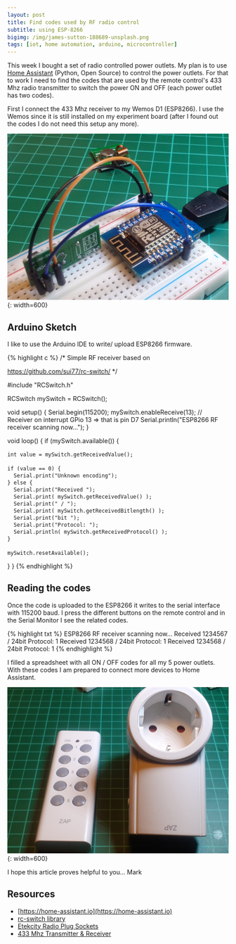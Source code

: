 ```yaml
---
layout: post
title: Find codes used by RF radio control
subtitle: using ESP-8266
bigimg: /img/james-sutton-188689-unsplash.png
tags: [iot, home automation, arduino, microcontroller]
---
```


This week I bought a set of radio controlled power outlets. My plan is to use [Home Assistant](https://home-assistant.io) (Python, Open Source) to control the power outlets. For that to work I need to find the codes that are used by the remote control's 433 Mhz radio transmitter to switch the power ON and OFF (each power outlet has two codes).

First I connect the 433 Mhz receiver to my Wemos D1 (ESP8266). I use the Wemos since it is still installed on my experiment board (after I found out the codes I do not need this setup any more).

![RF receiver connected to Wemos D1](/media/wemos_rf_receiver/wemos_rf_receiver.png){: width=600}


## Arduino Sketch

I like to use the Arduino IDE to write/ upload ESP8266 firmware.

{% highlight c %}
/*
  Simple RF receiver based on
  
  https://github.com/sui77/rc-switch/
*/

#include "RCSwitch.h"

RCSwitch mySwitch = RCSwitch();

void setup() {
  Serial.begin(115200);
  mySwitch.enableReceive(13);  // Receiver on interrupt GPio 13 => that is pin D7 
  Serial.println("ESP8266 RF receiver scanning now...");
}

void loop() {
  if (mySwitch.available()) {
    
    int value = mySwitch.getReceivedValue();
    
    if (value == 0) {
      Serial.print("Unknown encoding");
    } else {
      Serial.print("Received ");
      Serial.print( mySwitch.getReceivedValue() );
      Serial.print(" / ");
      Serial.print( mySwitch.getReceivedBitlength() );
      Serial.print("bit ");
      Serial.print("Protocol: ");
      Serial.println( mySwitch.getReceivedProtocol() );
    }

    mySwitch.resetAvailable();
  }
}
{% endhighlight %}


## Reading the codes

Once the code is uploaded to the ESP8266 it writes to the serial interface with 115200 baud. I press the different buttons on the remote control and in the Serial Monitor I see the related codes.

{% highlight txt %}
ESP8266 RF receiver scanning now...
Received 1234567 / 24bit Protocol: 1
Received 1234568 / 24bit Protocol: 1
Received 1234568 / 24bit Protocol: 1
{% endhighlight %}


I filled a spreadsheet with all ON / OFF codes for all my 5 power outlets. With these codes I am prepared to connect more devices to Home Assistant.

![Power outlet and remote control](/media/wemos_rf_receiver/elekcity_radio_plug_sockets.png){: width=600}


I hope this article proves helpful to you...
Mark


## Resources

* [https://home-assistant.io](https://home-assistant.io)
* [rc-switch library](https://github.com/sui77/rc-switch)
* [Etekcity Radio Plug Sockets](https://www.amazon.de/gp/product/B016I3TZ58/)
* [433 Mhz Transmitter & Receiver](https://www.amazon.de/gp/product/B01H2D2RH6/)
